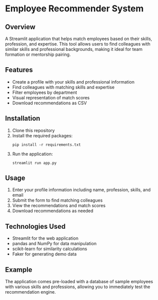 # Employee Recommender System

## Overview
A Streamlit application that helps match employees based on their skills, profession, and expertise. This tool allows users to find colleagues with similar skills and professional backgrounds, making it ideal for team formation or mentorship pairing.

## Features
- Create a profile with your skills and professional information
- Find colleagues with matching skills and expertise
- Filter employees by department
- Visual representation of match scores
- Download recommendations as CSV

## Installation
1. Clone this repository
2. Install the required packages:
   ```
   pip install -r requirements.txt
   ```
3. Run the application:
   ```
   streamlit run app.py
   ```

## Usage
1. Enter your profile information including name, profession, skills, and email
2. Submit the form to find matching colleagues
3. View the recommendations and match scores
4. Download recommendations as needed

## Technologies Used
- Streamlit for the web application
- pandas and NumPy for data manipulation
- scikit-learn for similarity calculations
- Faker for generating demo data

## Example
The application comes pre-loaded with a database of sample employees with various skills and professions, allowing you to immediately test the recommendation engine.
